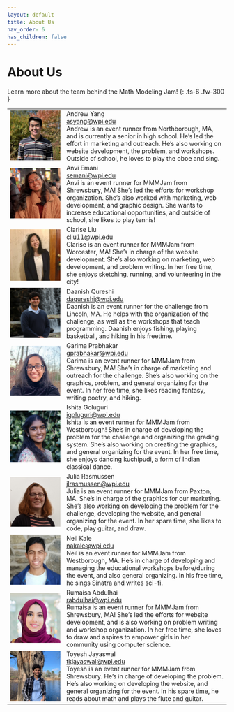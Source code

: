 ```yaml
---
layout: default
title: About Us
nav_order: 6
has_children: false
---
```


<link rel="stylesheet" type="text/css" media="all" href="/assets/css/styling.css" />

# About Us

Learn more about the team behind the Math Modeling Jam!
{: .fs-6 .fw-300 }

<TABLE>
<!--andrew-->
<TR>
    <TD> <img class="profile responsive" src="/assets/images/asyang.jpg" alt="Andrew Yang"> </TD>
    <TD>Andrew Yang<br>
      <a href="mailto:asyang@wpi.edu">asyang@wpi.edu</a><br>
Andrew is an event runner from Northborough, MA, and is currently a senior in high school. He’s led the effort in marketing and outreach. He’s also working on website development, the problem, and workshops. Outside of school, he loves to play the oboe and sing.<br>
    </TD>
</TR>
<!--anvi-->
<TR>
    <TD> <img class="profile responsive" src="/assets/images/anviemani.jpeg" alt="Anvi Emani"/> </TD>
    <TD>Anvi Emani<br>
        <a href="mailto:semani@wpi.edu">semani@wpi.edu</a><br>
Anvi is an event runner for MMMJam from Shrewsbury, MA! She’s led the efforts for workshop organization. She’s also worked with marketing, web development, and graphic design. She wants to increase educational opportunities, and outside of school, she likes to play tennis!<br>
    </TD>
</TR>
<!--idiot-->
<TR>
    <TD> <img class="profile responsive" src="/assets/images/cliu11.jpg" alt="Clarise Liu"/> </TD>
    <TD>Clarise Liu<br>
        <a href="mailto:cliu11@wpi.edu">cliu11@wpi.edu</a><br>
    Clarise is an event runner for MMMJam from Worcester, MA! She’s in charge of the website development. She’s also working on marketing, web development, and problem writing. In her free time, she enjoys sketching, running, and volunteering in the city!<br> 
    </TD>          
</TR>
<!--daanish-->
<TR>
    <TD> <img class="profile responsive" src="/assets/images/daqureshi.JPG" alt="Daanish Qureshi"/> </TD>
    <TD>Daanish Qureshi<br>
        <a href="mailto:daqureshi@wpi.edu">daqureshi@wpi.edu</a><br>
   Daanish is an event runner for the challenge from Lincoln, MA. He helps with the organization of the challenge, as well as the workshops that teach programming. Daanish enjoys fishing, playing basketball, and hiking in his freetime.<br> 
   </TD>       
</TR>
<!--garima-->
<TR>
    <TD> <img class="profile responsive" src="/assets/images/garimap.jpg" alt="Garima Prabhakar"/></TD>
    <TD>Garima Prabhakar<br>
    <a href="mailto:gprabhakar@wpi.edu">gprabhakar@wpi.edu</a> <br>
    Garima is an event runner for MMMJam from Shrewsbury, MA! She’s in charge of marketing and outreach for the challenge. She’s also working on the graphics, problem, and general organizing for the event. In her free time, she likes reading fantasy, writing poetry, and hiking.<br>
   </TD>       
</TR>
<!--ishita-->
<TR>
    <TD> <img class="profile responsive" src="/assets/images/ishitag.JPG" alt="Ishita Goluguri"/></TD>
    <TD>Ishita Goluguri<br>
    <a href="mailto:igoluguri@wpi.edu">igoluguri@wpi.edu</a> <br>
    Ishita is an event runner for MMMJam from Westborough! She’s in charge of developing the problem for the challenge and organizing the grading system. She’s also working on creating the graphics, and general organizing for the event. In her free time, she enjoys dancing kuchipudi, a form of Indian classical dance.<br>
   </TD>       
</TR>
<!--julia-->
<TR>
    <TD><img class="profile responsive" src="/assets/images/juliar.jpg" alt="Julia Rasmussen"/></TD>
    <TD>Julia Rasmussen<br>
    <a href="mailto:jlrasmussen@wpi.edu">jlrasmussen@wpi.edu</a><br>
    Julia is an event runner for MMMJam from Paxton, MA. She’s in charge of the graphics for our marketing. She’s also working on developing the problem for the challenge, developing the website, and general organizing for the event. In her spare time, she likes to code, play guitar, and draw.<br>
    </TD>
</TR>
<!--neil-->
<TR>
    <TD><img class="profile responsive" src="/assets/images/neilk.jpg" alt="Neil Kale"/></TD>
    <TD>Neil Kale<br>
    <a href="mailto:nakale@wpi.edu">nakale@wpi.edu</a><br>
    Neil is an event runner for MMMJam from Westborough, MA. He’s in charge of developing and managing the educational workshops before/during the event, and also general organizing. In his free time, he sings Sinatra and writes sci-fi.<br>
    </TD>
</TR>
<!--rumaisa-->
<TR>
    <TD><img class="profile responsive" src="/assets/images/rumaisaa.jpg" alt="Rumaisa Abdulhai"/></TD>
    <TD>Rumaisa Abdulhai<br>
    <a href="mailto:rabdulhai@wpi.edu">rabdulhai@wpi.edu</a><br>
    Rumaisa is an event runner for MMMJam from Shrewsbury, MA! She’s led the efforts for website development, and is also working on problem writing and workshop organization. In her free time, she loves to draw and aspires to empower girls in her community using computer science.
    </TD>
</TR>
<!--toyesh-->
<TR>
    <TD> <img class="profile responsive" src="/assets/images/toyeshj.jpg" alt="Toyesh Jayaswal"/></TD>
    <TD>Toyesh Jayaswal<br>
    <a href="mailto:tkjayaswal@wpi.edu">tkjayaswal@wpi.edu</a><br>Toyesh is an event runner for MMMJam from Shrewsbury. He’s in charge of developing the problem. He’s also working on developing the website, and general organizing for the event. In his spare time, he reads about math and plays the flute and guitar.<br>
    </TD>
</TR>
</TABLE>